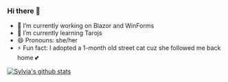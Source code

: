 ### Hi there 👋

- 🔭 I’m currently working on Blazor and WinForms
- 🌱 I’m currently learning Tarojs
- 😄 Pronouns: she/her
- ⚡ Fun fact: I adopted a 1-month old street cat cuz she followed me back home 💕

[![Sylvia's github stats](https://github-readme-stats.vercel.app/api?username=sylhuang&theme=dark)](https://github.com/sylhuang/github-readme-stats)

<!--
**sylhuang/sylhuang** is a ✨ _special_ ✨ repository because its `README.md` (this file) appears on your GitHub profile.

Here are some ideas to get you started:

- 🔭 I’m currently working on ...
- 🌱 I’m currently learning ...
- 👯 I’m looking to collaborate on ...
- 🤔 I’m looking for help with ...
- 💬 Ask me about ...
- 📫 How to reach me: ...
- 😄 Pronouns: ...
- ⚡ Fun fact: ...
-->
